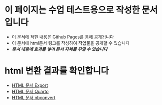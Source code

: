 # 이 페이지는 수업 테스트용으로 작성한 문서입니다

- 이 문서에 적힌 내용은 Github Pages를 통해 공개됩니다
- 이 문서에 html문서 링크를 작성하여 작업물을 공개할 수 있습니다
- ***문서 내용에 효과를 넣어 문서 자체를 꾸밀 수 있습니다***

# html 변환 결과를 확인합니다

- [HTML 문서 Export](test_export.html)
- [HTML 문서 Quarto](test_quarto.html)
- [HTML 문서 nbconvert](test_nbconvert.html)
